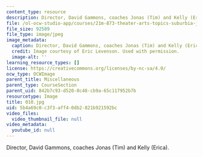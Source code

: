```yaml
---
content_type: resource
description: Director, David Gammons, coaches Jonas (Tim) and Kelly (Erica).
file: /ol-ocw-studio-app/courses/21m-873-theater-arts-topics-suburbia-january-iap-2008/5b4a69c0c3f3aff40db2821b921592bc_010.jpg
file_size: 92589
file_type: image/jpeg
image_metadata:
  caption: Director, David Gammons, coaches Jonas (Tim) and Kelly (Erica).
  credit: Image courtesy of Eric Levenson. Used with permission.
  image-alt: ''
learning_resource_types: []
license: https://creativecommons.org/licenses/by-nc-sa/4.0/
ocw_type: OCWImage
parent_title: Miscellaneous
parent_type: CourseSection
parent_uid: 842b7c93-d520-0c48-cb9a-65c117952b7b
resourcetype: Image
title: 010.jpg
uid: 5b4a69c0-c3f3-aff4-0db2-821b921592bc
video_files:
  video_thumbnail_file: null
video_metadata:
  youtube_id: null
---
```

Director, David Gammons, coaches Jonas (Tim) and Kelly (Erica).